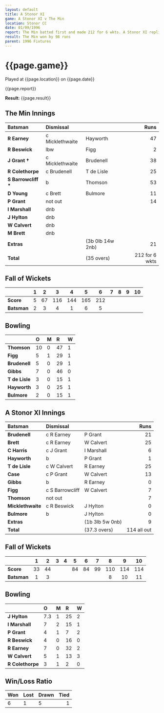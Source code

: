 ```yaml
---
layout: default
title: A Stonor XI
game: A Stonor XI v The Min
location: Stonor CC
date: 01/09/1996
report: The Min batted first and made 212 for 6 wkts. A Stonor XI replied with 114 all out
result: The Min won by 98 runs
parent: 1996 Fixtures
---
```


# {{page.game}}

Played at {{page.location}} on {{page.date}}

{{page.report}}

**Result:** {{page.result}}

## The Min Innings

| Batsman | Dismissal |  | Runs |
|:---|:---|---|---:|
| **R Earney** | c Micklethwaite | Hayworth | 47 |
| **R Beswick** | lbw | Figg | 2 |
| **J Grant &#8224;** | c Micklethwaite | Brudenell | 38 |
| **R Colethorpe** | c Brudenell | T de Lisle | 25 |
| **S Barrowcliff &#42;** | b | Thomson | 53 |
| **D Young** | c Brett | Bulmore | 11 |
| **P Grant** | not out |  | 14 |
| **I Marshall** | dnb |  |  |
| **J Hylton** | dnb |  |  |
| **W Calvert** | dnb |  |  |
| **M Brett** | dnb |  |  |
| **Extras** | | (3b 0lb 14w 2nb) | 21 |
| **Total** | | (35 overs) | 212 for 6 wkts |

## Fall of Wickets

| | 1 | 2 | 3 | 4 | 5 | 6 | 7 | 8 | 9 | 10 |
|---|:---:|:---:|:---:|:---:|:---:|:---:|:---:|:---:|:---:|:---:|
| **Score** | 5 | 67 | 116 | 144 | 165 | 212 |  |  |  |  |
| **Batsman** | 2 | 3 | 4 | 1 | 6 | 5 |  |  |  |  |

## Bowling

| | O | M | R | W |
|---|:---|:---|:---|:---|
| **Thomson** | 10 | 0 | 47 | 1 |
| **Figg** | 5 | 1 | 29 | 1 |
| **Brudenell** | 5 | 0 | 29 | 1 |
| **Gibbs** | 7 | 0 | 46 | 0 |
| **T de Lisle** | 3 | 0 | 15 | 1 |
| **Hayworth** | 3 | 0 | 25 | 1 |
| **Bulmore** | 2 | 0 | 15 | 1 |

## A Stonor XI Innings

| Batsman | Dismissal |  | Runs |
|:---|:---|---|---:|
| **Brudenell** | c R Earney | P Grant | 21 |
| **Brett** | c R Earney | W Calvert | 25 |
| **C Harris** | c J Grant | I Marshall | 6 |
| **Hayworth** | b | P Grant | 1 |
| **T de Lisle** | c W Calvert | R Earney | 25 |
| **Case** | c P Grant | W Calvert | 13 |
| **Gibbs** | b | R Earney | 0 |
| **Figg** | c S Barrowcliff | W Calvert | 7 |
| **Thomson** | not out |  | 7 |
| **Micklethwaite** | c R Beswick | J Hylton | 0 |
| **Bulmore** | b | J Hylton | 0 |
| **Extras** | | (1b 3lb 5w 0nb) | 9 |
| **Total** | | (37.3 overs) | 114 all out |

## Fall of Wickets

| | 1 | 2 | 3 | 4 | 5 | 6 | 7 | 8 | 9 | 10 |
|---|:---:|:---:|:---:|:---:|:---:|:---:|:---:|:---:|:---:|:---:|
| **Score** | 33 | 44 |  |  | 84 | 84 | 99 | 110 | 114 | 114 |
| **Batsman** | 1 | 3 |  |  |  |  |  | 8 | 10 | 11 |

## Bowling

| | O | M | R | W |
|---|:---|:---|:---|:---|
| **J Hylton** | 7.3 | 1 | 25 | 2 |
| **I Marshall** | 7 | 2 | 15 | 1 |
| **P Grant** | 4 | 1 | 7 | 2 |
| **R Beswick** | 4 | 0 | 16 | 0 |
| **R Earney** | 7 | 0 | 32 | 2 |
| **W Calvert** | 5 | 1 | 13 | 3 |
| **R Colethorpe** | 3 | 1 | 2 | 0 |

## Win/Loss Ratio

| Won | Lost | Drawn | Tied |
|:---|:---|:---|---:|
| 6 | 1 | 5 | 1 |